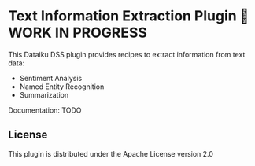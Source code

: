 # Text Information Extraction Plugin 🚧 WORK IN PROGRESS

This Dataiku DSS plugin provides recipes to extract information from text data:
- Sentiment Analysis
- Named Entity Recognition
- Summarization

Documentation: TODO

## License

This plugin is distributed under the Apache License version 2.0
